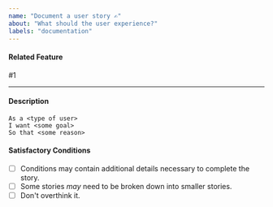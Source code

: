 ```yaml
---
name: "Document a user story ✍️"
about: "What should the user experience?"
labels: "documentation"
---
```


<!--
User stories describe the actions the user should be able to carry out by interacting with the product.
-->

#### Related Feature

<!-- Reference features that this story is related to -->

#1

---

#### Description

```gherkin
As a <type of user>
I want <some goal>
So that <some reason>
```

#### Satisfactory Conditions

- [ ] Conditions may contain additional details necessary to complete the story.
- [ ] Some stories _may_ need to be broken down into smaller stories.
- [ ] Don't overthink it.
